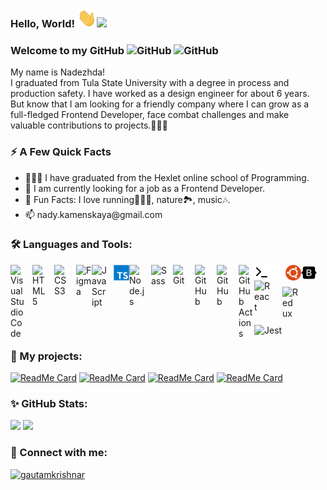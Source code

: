 ### Hello, World! <img src="https://raw.githubusercontent.com/ABSphreak/ABSphreak/master/gifs/Hi.gif" height="30px"><img src="https://github.com/TheDudeThatCode/TheDudeThatCode/blob/master/Assets/Earth.gif" height="30px">
### Welcome to my GitHub <img alt="GitHub" width="25px" src="https://user-images.githubusercontent.com/3369400/139447912-e0f43f33-6d9f-45f8-be46-2df5bbc91289.png#gh-dark-mode-only" /> <img alt="GitHub" width="25px" src="https://user-images.githubusercontent.com/3369400/139448065-39a229ba-4b06-434b-bc67-616e2ed80c8f.png#gh-light-mode-only" />
My name is Nadezhda!<br>
I graduated from Tula State University with a degree in process and production safety. I have worked as a design engineer for about 6 years. But know that I am looking for a friendly company where I can grow as a full-fledged Frontend Developer, face combat challenges and make valuable contributions to projects.👩🏻‍💻
### ⚡️ A Few Quick Facts
<ul>
  <li>👩🏻‍🎓 I have graduated from the Hexlet online school of Programming.</li>
  <li>🌱 I am currently looking for a job as a Frontend Developer.</li>
  <!-- <li>📙 Check out my <a href="">resume</a>.</li> -->
  <li>🎉 Fun Facts: I love running🏃🏻‍♀️, nature🏞, music🎶.</li>
  <li>📫 nady.kamenskaya@gmail.com</li>
</ul>

### 🛠️ Languages and Tools:
<img align="left" alt="Visual Studio Code" width="25px" src="https://cdn.jsdelivr.net/gh/devicons/devicon/icons/vscode/vscode-original.svg" style="padding-right:10px;" />
<img align="left" alt="HTML5" width="25px" src="https://cdn.jsdelivr.net/gh/devicons/devicon/icons/html5/html5-original.svg" style="padding-right:10px;" />
<img align="left" alt="CSS3" width="25px" src="https://cdn.jsdelivr.net/gh/devicons/devicon/icons/css3/css3-original.svg" style="padding-right:10px;" />
<img align="left" alt="Figma" width="25px" src="https://raw.githubusercontent.com/rahul-jha98/github_readme_icons/main/language_and_tools/square/figma/figma.svg" />
<img align="left" alt="JavaScript" width="25px" src="https://cdn.jsdelivr.net/gh/devicons/devicon/icons/javascript/javascript-original.svg" style="padding-right:10px;" />
<img align="left" alt="TypeScript" width="25px" src="https://raw.githubusercontent.com/devicons/devicon/master/icons/typescript/typescript-original.svg" />
<img align="left" alt="Node.js" width="25px" src="https://cdn.jsdelivr.net/gh/devicons/devicon/icons/nodejs/nodejs-original.svg" style="padding-right:10px;" />
<img align="left" alt="Sass" width="25px" src="https://cdn.jsdelivr.net/gh/devicons/devicon/icons/sass/sass-original.svg" style="padding-right:10px;" />
<img align="left" alt="Git" width="25px" src="https://cdn.jsdelivr.net/gh/devicons/devicon/icons/git/git-original.svg" style="padding-right:10px;" />
<img align="left" alt="GitHub" width="25px" src="https://user-images.githubusercontent.com/3369400/139447912-e0f43f33-6d9f-45f8-be46-2df5bbc91289.png#gh-dark-mode-only" style="padding-right:10px;" /><img align="left" alt="GitHub" width="25px" src="https://user-images.githubusercontent.com/3369400/139448065-39a229ba-4b06-434b-bc67-616e2ed80c8f.png#gh-light-mode-only" style="padding-right:10px;" />
<img align="left" alt="GitHub Actions" width="25px"src="https://avatars0.githubusercontent.com/u/44036562" />
<img align="left" alt="Terminal" width="25px" src="./img/terminal-light.svg#gh-light-mode-only" /><img align="left" alt="Terminal" width="25px" src="./img/terminal-dark.svg#gh-dark-mode-only" />
<img align="left" alt="Ubuntu" width="25px" src="https://raw.githubusercontent.com/github/explore/master/topics/ubuntu/ubuntu.png" />
<img align="left" alt="Bootstrap" width="25px" src="https://raw.githubusercontent.com/devicons/devicon/master/icons/bootstrap/bootstrap-plain.svg" />
<img align="left" alt="React" width="25px" src="https://cdn.jsdelivr.net/gh/devicons/devicon/icons/react/react-original.svg" style="padding-right:10px;" />
<img align="left" alt="Redux" width="25px" src="https://profilinator.rishav.dev/skills-assets/redux-original.svg" style="margin: 10px" /> 
<img alt="Jest" width="25px" src="https://www.vectorlogo.zone/logos/jestjsio/jestjsio-icon.svg" />

### 🚀 My projects:
[![ReadMe Card](https://github-readme-stats.vercel.app/api/pin/?username=NadyKamenskaya&repo=frontend-project-12&theme=dark&bg_color=00000000&)](https://github.com/NadyKamenskaya/frontend-project-12)
[![ReadMe Card](https://github-readme-stats.vercel.app/api/pin/?username=NadyKamenskaya&repo=frontend-project-11&theme=dark&bg_color=00000000&)](https://github.com/NadyKamenskaya/frontend-project-11)
[![ReadMe Card](https://github-readme-stats.vercel.app/api/pin/?username=NadyKamenskaya&repo=frontend-project-46&theme=dark&bg_color=00000000&)](https://github.com/NadyKamenskaya/frontend-project-46)
[![ReadMe Card](https://github-readme-stats.vercel.app/api/pin/?username=NadyKamenskaya&repo=frontend-project-44&theme=dark&bg_color=00000000&)](https://github.com/NadyKamenskaya/frontend-project-44)

### ✨ GitHub Stats:
<img height="50%" width="auto" src ="https://github-readme-stats.vercel.app/api?username=NadyKamenskaya&show_icons=true&count_private=true&theme=dark&bg_color=00000000">
<img height="50%" width="auto" src ="https://github-readme-stats.vercel.app/api/top-langs/?username=NadyKamenskaya&layout=compact&theme=dark&bg_color=00000000">

### 🔗 Connect with me:
<a href="https://www.linkedin.com/in/nady-kamenskaya" target="blank"><img src="https://raw.githubusercontent.com/rahuldkjain/github-profile-readme-generator/master/src/images/icons/Social/linked-in-alt.svg" alt="gautamkrishnar" height="25px" /></a>

<!--
**NadyKamenskaya/NadyKamenskaya** is a ✨ _special_ ✨ repository because its `README.md` (this file) appears on your GitHub profile.

Here are some ideas to get you started:

- 🔭 I’m currently working on ...
- 🌱 I’m currently learning ...
- 👯 I’m looking to collaborate on ...
- 🤔 I’m looking for help with ...
- 💬 Ask me about ...
- 📫 How to reach me: ...
- 😄 Pronouns: ...
- ⚡ Fun fact: ...
-->
